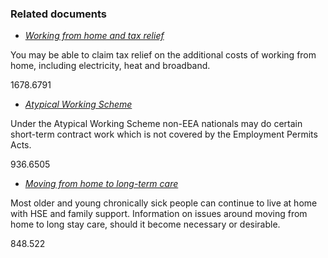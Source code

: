 ###  Related documents

  * [ _Working from home and tax relief_ ](/en/money-and-tax/tax/income-tax-credits-and-reliefs/eworking-and-tax-relief/)

You may be able to claim tax relief on the additional costs of working from
home, including electricity, heat and broadband.

1678.6791

  * [ _Atypical Working Scheme_ ](/en/moving-country/working-in-ireland/employment-permits/atypical-work-scheme/)

Under the Atypical Working Scheme non-EEA nationals may do certain short-term
contract work which is not covered by the Employment Permits Acts.

936.6505

  * [ _Moving from home to long-term care_ ](/en/health/health-services/health-services-for-older-people/moving-from-home-to-long-term-care/)

Most older and young chronically sick people can continue to live at home with
HSE and family support. Information on issues around moving from home to long
stay care, should it become necessary or desirable.

848.522
